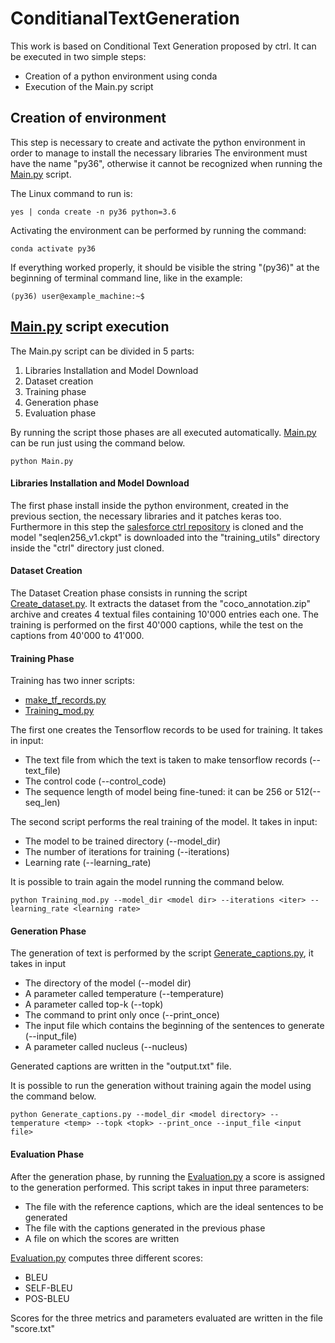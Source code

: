 # ConditianalTextGeneration

This work is based on Conditional Text Generation proposed by ctrl. It can be executed in
two simple steps:

- Creation of a python environment using conda
- Execution of the Main.py script

## Creation of environment
This step is necessary to create and activate the python environment in order to manage to install
the necessary libraries
The environment must have the name "py36", otherwise it cannot be recognized when running the
[Main.py](https://github.com/Carlo13gen/ConditionalTextGeneration/blob/main/Main.py) script. 

The Linux command to run is:

```buildoutcfg
yes | conda create -n py36 python=3.6
```

Activating the environment can be performed by running the command:

```buildoutcfg
conda activate py36
```

If everything worked properly, it should be visible the string "(py36)" at the beginning of terminal
command line, like in the example:

```buildoutcfg
(py36) user@example_machine:~$
```

## [Main.py](https://github.com/Carlo13gen/ConditionalTextGeneration/blob/main/Main.py) script execution
The Main.py script can be divided in 5 parts:

1. Libraries Installation and Model Download
2. Dataset creation
3. Training phase
4. Generation phase
5. Evaluation phase

By running the script those phases are all executed automatically. [Main.py](https://github.com/Carlo13gen/ConditionalTextGeneration/blob/main/Main.py) can be run just using the command below.

```buildoutcfg
python Main.py
```

#### Libraries Installation and Model Download
The first phase install inside the python environment, created in the previous section, the necessary libraries and it patches keras too. Furthermore
in this step the [salesforce ctrl repository](https://github.com/salesforce/ctrl) is cloned and the model "seqlen256_v1.ckpt" is downloaded into the 
"training_utils" directory inside the "ctrl" directory just cloned.

#### Dataset Creation
The Dataset Creation phase consists in running the script [Create_dataset.py](https://github.com/Carlo13gen/ConditionalTextGeneration/blob/main/Create_dataset.py). It extracts the dataset from the 
"coco_annotation.zip" archive and creates 4 textual files containing 10'000 entries each one. The training is performed on the first 40'000 captions, while the test on the captions from 40'000 to 41'000.

#### Training Phase
Training has two inner scripts:

- [make_tf_records.py](https://github.com/salesforce/ctrl/blob/master/training_utils/make_tf_records.py) 
- [Training_mod.py](https://github.com/Carlo13gen/ConditionalTextGeneration/blob/main/Training_mod.py)

The first one creates the Tensorflow records to be used for training. 
It takes in input:

- The text file from which the text is taken to make tensorflow records (--text_file)
- The control code (--control_code)
- The sequence length of model being fine-tuned: it can be 256 or 512(--seq_len)

The second script performs the real training of the model. It takes in input:

- The model to be trained directory (--model_dir)
- The number of iterations for training (--iterations)
- Learning rate (--learning_rate)

It is possible to train again the model running the command below.

```buildoutcfg
python Training_mod.py --model_dir <model dir> --iterations <iter> --learning_rate <learning rate>
```

#### Generation Phase
The generation of text is performed by the script [Generate_captions.py](https://github.com/Carlo13gen/ConditionalTextGeneration/blob/main/Generate_captions.py), it takes in input

- The directory of the model (--model dir)
- A parameter called temperature (--temperature)
- A parameter called top-k (--topk)
- The command to print only once (--print_once)
- The input file which contains the beginning of the sentences to generate (--input_file)
- A parameter called nucleus (--nucleus)

Generated captions are written in the "output.txt" file.

It is possible to run the generation without training again the model using the command below.

```buildoutcfg
python Generate_captions.py --model_dir <model directory> --temperature <temp> --topk <topk> --print_once --input_file <input file>
```

#### Evaluation Phase
After the generation phase, by running the [Evaluation.py](https://github.com/Carlo13gen/ConditionalTextGeneration/blob/main/Evaluation.py) a score is 
assigned to the generation performed.
This script takes in input three parameters:

- The file with the reference captions, which are the ideal sentences to be generated
- The file with the captions generated in the previous phase
- A file on which the scores are written

[Evaluation.py](https://github.com/Carlo13gen/ConditionalTextGeneration/blob/main/Evaluation.py) computes three different scores:

- BLEU
- SELF-BLEU
- POS-BLEU

Scores for the three metrics and parameters evaluated are written in the file "score.txt"
